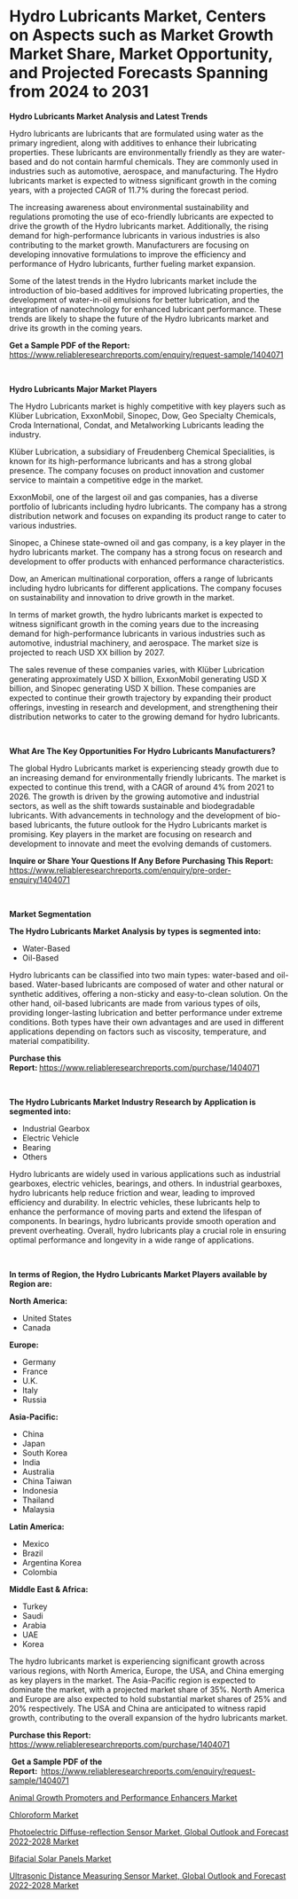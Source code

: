 <p><h1>Hydro Lubricants Market, Centers on Aspects such as Market Growth Market Share, Market Opportunity, and Projected Forecasts Spanning from 2024 to 2031</h1></p><p><strong>Hydro Lubricants Market Analysis and Latest Trends</strong></p>
<p><p>Hydro lubricants are lubricants that are formulated using water as the primary ingredient, along with additives to enhance their lubricating properties. These lubricants are environmentally friendly as they are water-based and do not contain harmful chemicals. They are commonly used in industries such as automotive, aerospace, and manufacturing. The Hydro lubricants market is expected to witness significant growth in the coming years, with a projected CAGR of 11.7% during the forecast period.</p><p>The increasing awareness about environmental sustainability and regulations promoting the use of eco-friendly lubricants are expected to drive the growth of the Hydro lubricants market. Additionally, the rising demand for high-performance lubricants in various industries is also contributing to the market growth. Manufacturers are focusing on developing innovative formulations to improve the efficiency and performance of Hydro lubricants, further fueling market expansion.</p><p>Some of the latest trends in the Hydro lubricants market include the introduction of bio-based additives for improved lubricating properties, the development of water-in-oil emulsions for better lubrication, and the integration of nanotechnology for enhanced lubricant performance. These trends are likely to shape the future of the Hydro lubricants market and drive its growth in the coming years.</p></p>
<p><strong>Get a Sample PDF of the Report:&nbsp;</strong> <a href="https://www.reliableresearchreports.com/enquiry/request-sample/1404071">https://www.reliableresearchreports.com/enquiry/request-sample/1404071</a></p>
<p>&nbsp;</p>
<p><strong>Hydro Lubricants Major Market Players</strong></p>
<p><p>The Hydro Lubricants market is highly competitive with key players such as Klüber Lubrication, ExxonMobil, Sinopec, Dow, Geo Specialty Chemicals, Croda International, Condat, and Metalworking Lubricants leading the industry. </p><p>Klüber Lubrication, a subsidiary of Freudenberg Chemical Specialities, is known for its high-performance lubricants and has a strong global presence. The company focuses on product innovation and customer service to maintain a competitive edge in the market. </p><p>ExxonMobil, one of the largest oil and gas companies, has a diverse portfolio of lubricants including hydro lubricants. The company has a strong distribution network and focuses on expanding its product range to cater to various industries. </p><p>Sinopec, a Chinese state-owned oil and gas company, is a key player in the hydro lubricants market. The company has a strong focus on research and development to offer products with enhanced performance characteristics. </p><p>Dow, an American multinational corporation, offers a range of lubricants including hydro lubricants for different applications. The company focuses on sustainability and innovation to drive growth in the market. </p><p>In terms of market growth, the hydro lubricants market is expected to witness significant growth in the coming years due to the increasing demand for high-performance lubricants in various industries such as automotive, industrial machinery, and aerospace. The market size is projected to reach USD XX billion by 2027.</p><p>The sales revenue of these companies varies, with Klüber Lubrication generating approximately USD X billion, ExxonMobil generating USD X billion, and Sinopec generating USD X billion. These companies are expected to continue their growth trajectory by expanding their product offerings, investing in research and development, and strengthening their distribution networks to cater to the growing demand for hydro lubricants.</p></p>
<p>&nbsp;</p>
<p><strong>What Are The Key Opportunities For Hydro Lubricants Manufacturers?</strong></p>
<p><p>The global Hydro Lubricants market is experiencing steady growth due to an increasing demand for environmentally friendly lubricants. The market is expected to continue this trend, with a CAGR of around 4% from 2021 to 2026. The growth is driven by the growing automotive and industrial sectors, as well as the shift towards sustainable and biodegradable lubricants. With advancements in technology and the development of bio-based lubricants, the future outlook for the Hydro Lubricants market is promising. Key players in the market are focusing on research and development to innovate and meet the evolving demands of customers.</p></p>
<p><strong>Inquire or Share Your Questions If Any Before Purchasing This Report:</strong> <a href="https://www.reliableresearchreports.com/enquiry/pre-order-enquiry/1404071">https://www.reliableresearchreports.com/enquiry/pre-order-enquiry/1404071</a></p>
<p>&nbsp;</p>
<p><strong>Market Segmentation</strong></p>
<p><strong>The Hydro Lubricants Market Analysis by types is segmented into:</strong></p>
<p><ul><li>Water-Based</li><li>Oil-Based</li></ul></p>
<p><p>Hydro lubricants can be classified into two main types: water-based and oil-based. Water-based lubricants are composed of water and other natural or synthetic additives, offering a non-sticky and easy-to-clean solution. On the other hand, oil-based lubricants are made from various types of oils, providing longer-lasting lubrication and better performance under extreme conditions. Both types have their own advantages and are used in different applications depending on factors such as viscosity, temperature, and material compatibility.</p></p>
<p><strong>Purchase this Report:&nbsp;</strong><a href="https://www.reliableresearchreports.com/purchase/1404071">https://www.reliableresearchreports.com/purchase/1404071</a></p>
<p>&nbsp;</p>
<p><strong>The Hydro Lubricants Market Industry Research by Application is segmented into:</strong></p>
<p><ul><li>Industrial Gearbox</li><li>Electric Vehicle</li><li>Bearing</li><li>Others</li></ul></p>
<p><p>Hydro lubricants are widely used in various applications such as industrial gearboxes, electric vehicles, bearings, and others. In industrial gearboxes, hydro lubricants help reduce friction and wear, leading to improved efficiency and durability. In electric vehicles, these lubricants help to enhance the performance of moving parts and extend the lifespan of components. In bearings, hydro lubricants provide smooth operation and prevent overheating. Overall, hydro lubricants play a crucial role in ensuring optimal performance and longevity in a wide range of applications.</p></p>
<p>&nbsp;</p>
<p><strong>In terms of Region, the Hydro Lubricants Market Players available by Region are:</strong></p>
<p>
    <p> <strong> North America: </strong>
        <ul>
            <li>United States</li>
            <li>Canada</li>
        </ul>
        </p> 
    <p> <strong> Europe: </strong>
        <ul>
            <li>Germany</li>
            <li>France</li>
            <li>U.K.</li>
            <li>Italy</li>
            <li>Russia</li>
        </ul>
        </p> 
    <p> <strong> Asia-Pacific: </strong>
        <ul>
            <li>China</li>
            <li>Japan</li>
            <li>South Korea</li>
            <li>India</li>
            <li>Australia</li>
            <li>China Taiwan</li>
            <li>Indonesia</li>
            <li>Thailand</li>
            <li>Malaysia</li>
        </ul>
        </p> 
    <p> <strong> Latin America: </strong>
        <ul>
            <li>Mexico</li>
            <li>Brazil</li>
            <li>Argentina Korea</li>
            <li>Colombia</li>
        </ul>
        </p> 
    <p> <strong> Middle East & Africa: </strong>
        <ul>
            <li>Turkey</li>
            <li>Saudi</li>
            <li>Arabia</li>
            <li>UAE</li>
            <li>Korea</li>
        </ul>
    </p>
    </p>
<p><p>The hydro lubricants market is experiencing significant growth across various regions, with North America, Europe, the USA, and China emerging as key players in the market. The Asia-Pacific region is expected to dominate the market, with a projected market share of 35%. North America and Europe are also expected to hold substantial market shares of 25% and 20% respectively. The USA and China are anticipated to witness rapid growth, contributing to the overall expansion of the hydro lubricants market.</p></p>
<p><strong>Purchase this Report: </strong><a href="https://www.reliableresearchreports.com/purchase/1404071">https://www.reliableresearchreports.com/purchase/1404071</a></p>
<p>&nbsp;<strong>Get a Sample PDF of the Report:&nbsp;&nbsp;</strong><a href="https://www.reliableresearchreports.com/enquiry/request-sample/1404071">https://www.reliableresearchreports.com/enquiry/request-sample/1404071</a></p>
<p><strong></strong></p>
<p><p><a href="https://view.publitas.com/reportprime-1/animal-growth-promoters-and-performance-enhancers-market-growth-market-trends-covid-19-impact-and-forecasts-for-period-from-2024-2031/">Animal Growth Promoters and Performance Enhancers Market</a></p><p><a href="https://view.publitas.com/reportprime-1/chloroform-market-provides-a-comprehensive-analysis-including-a-macro-overview-of-the-market-as-well-as-micro-details-such-as-market-size-and-competitive-landscape/">Chloroform Market</a></p><p><a href="https://woozy-pyroraptor-a1f.notion.site/Photoelectric-Diffuse-reflection-Sensor-Market-Global-Outlook-and-Forecast-2022-2028-Market-Size-Gr-0d60859ac6744f0e9044e8ceee95b861">Photoelectric Diffuse-reflection Sensor Market, Global Outlook and Forecast 2022-2028 Market</a></p><p><a href="https://github.com/myacatherineblakecaczo9vcsw/Market-Research-Report-List-1/blob/main/bifacial-solar-panels-market.md">Bifacial Solar Panels Market</a></p><p><a href="https://automatic-knee-4c7.notion.site/Ultrasonic-Distance-Measuring-Sensor-Market-Global-Outlook-and-Forecast-2022-2028-Market-Size-Refle-0914cdec283548b6a9d37827f0cf1411">Ultrasonic Distance Measuring Sensor Market, Global Outlook and Forecast 2022-2028 Market</a></p></p>